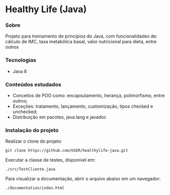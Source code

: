 # Healthy Life (Java)

### Sobre

Projeto para treinamento de princípios do Java, com funcionalidades de: cálculo de IMC, taxa metabólica basal, valor nutricional para dieta, entre outros

### Tecnologias

- Java 8

### Conteúdos estudados

- Conceitos de POO como: encapsulamento, herança, polimorfismo, entre outros;
- Exceções: tratamento, lançamento, customização, tipos checked e unchecked;
- Distribuição em pacotes, java.lang e javadoc

### Instalação do projeto

Realizar o clone do projeto

    git clone https://github.com/USER/healthylife-java.git

Executar a classe de testes, disponível em:

    ./src/TestCliente.java

Para visualizar a documentação, abrir o arquivo abaixo em um navegador:

    ./documentation/index.html
